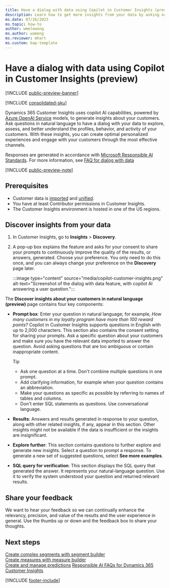 ```yaml
---
title: Have a dialog with data using Copilot in Customer Insights (preview)
description: Learn how to get more insights from your data by asking natural-language questions with Copilot in Dynamics 365 Customer Insights. 
ms.date: 07/26/2023
ms.topic: how-to
author: wmelewong
ms.author: wameng
ms.reviewer: mhart
ms.custom: bap-template
---
```


# Have a dialog with data using Copilot in Customer Insights (preview)

[!INCLUDE [public-preview-banner](includes/public-preview-banner.md)]

[!INCLUDE [consolidated-sku](./includes/consolidated-sku.md)]

Dynamics 365 Customer Insights uses copilot AI capabilities, powered by [Azure OpenAI Service](https://azure.microsoft.com/products/cognitive-services/openai-service) models, to generate insights about your customers. Ask questions in natural language to have a dialog with your data to explore, assess, and better understand the profiles, behavior, and activity of your customers. With these insights, you can create optimal personalized experiences and engage with your customers through the most effective channels.

Responses are generated in accordance with [Microsoft Responsible AI Standards](https://www.microsoft.com/ai/responsible-ai). For more information, see [FAQ for dialog with data](faqs-dialog-data.md)

[!INCLUDE [public-preview-note](includes/public-preview-note.md)]

## Prerequisites

- Customer data is [imported](data-sources.md) and [unified](data-unification.md).
- You have at least Contributor permissions in Customer Insights.
- The Customer Insights environment is hosted in one of the US regions.

## Discover insights from your data

1. In Customer Insights, go to **Insights** > **Discovery**.

1. A pop-up box explains the feature and asks for your consent to share your prompts to continuously improve the quality of the results, or answers, generated. Choose your preference. You only need to do this once, and you can always change your preference on the **Discovery** page later.

   :::image type="content" source="media/copilot-customer-insights.png" alt-text="Screenshot of the dialog with data feature, with copilot AI answering a user question.":::

The **Discover insights about your customers in natural language (preview)** page contains four key components:

- **Prompt box**: Enter your question in natural language; for example, *How many customers in my loyalty program have more than 100 reward points?* Copilot in Customer Insights supports questions in English with up to 2,000 characters. This section also contains the consent setting for sharing your prompts. Ask a specific question about your customers and make sure you have the relevant data imported to answer the question. Avoid asking questions that are too ambiguous or contain inappropriate content.

  > [!TIP]
  >
  > - Ask one question at a time. Don't combine multiple questions in one prompt.
  > - Add clarifying information, for example when your question contains an abbreviation.
  > - Make your questions as specific as possible by referring to names of tables and columns.
  > - Don't enter SQL statements as questions. Use conversational language.

- **Results**: Answers and results generated in response to your question, along with other related insights, if any, appear in this section. Other insights might not be available if the data is insufficient or the insights are insignificant.

- **Explore further**: This section contains questions to further explore and generate new insights. Select a question to prompt a response. To generate a new set of suggested questions, select **See more examples**.

- **SQL query for verification**: This section displays the SQL query that generated the answer. It represents your natural-language question. Use it to verify the system understood your question and returned relevant results.

## Share your feedback

We want to hear your feedback so we can continually enhance the relevancy, precision, and value of the results and the user experience in general. Use the thumbs up or down and the feedback box to share your thoughts.

## Next steps

[Create complex segments with segment builder](segment-builder.md)  
[Create measures with measure builder](measure-builder.md)  
[Create and manage predictions](predictions.md)
[Responsible AI FAQs for Dynamics 365 Customer Insights](responsible-ai-overview.md)

[!INCLUDE [footer-include](includes/footer-banner.md)]
